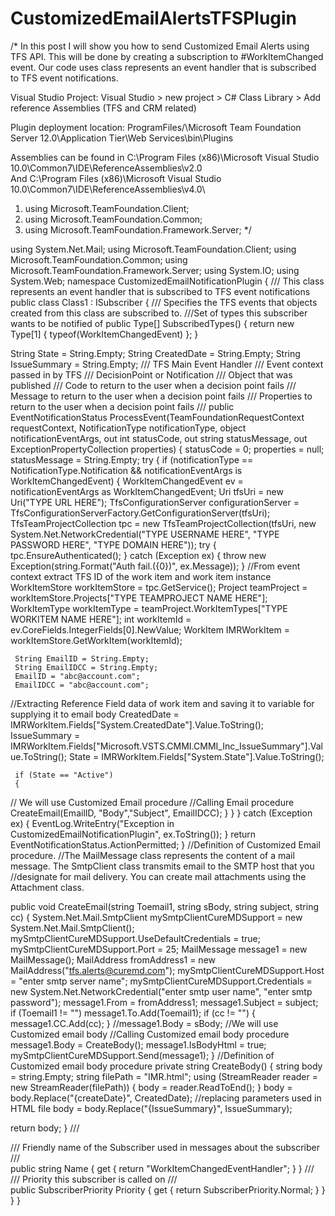 # CustomizedEmailAlertsTFSPlugin
/* In this post I will show you how to send Customized Email Alerts using TFS API. This will be done by creating a subscription to #WorkItemChanged event. Our code uses class represents an event handler that is subscribed to TFS event notifications.

Visual Studio Project:
Visual Studio > new project > C# Class Library > Add reference Assemblies (TFS and CRM related)

Plugin deployment location:
ProgramFiles/\Microsoft Team Foundation Server 12.0\Application Tier\Web Services\bin\Plugins

Assemblies can be found in 
C:\Program Files (x86)\Microsoft Visual Studio 10.0\Common7\IDE\ReferenceAssemblies\v2.0\
And
C:\Program Files (x86)\Microsoft Visual Studio 10.0\Common7\IDE\ReferenceAssemblies\v4.0\
1.	using Microsoft.TeamFoundation.Client; 
2.	using Microsoft.TeamFoundation.Common; 
3.	using Microsoft.TeamFoundation.Framework.Server; */


using System.Net.Mail;
using Microsoft.TeamFoundation.Client;
using Microsoft.TeamFoundation.Common;
using Microsoft.TeamFoundation.Framework.Server;
using System.IO;
using System.Web;
namespace CustomizedEmailNotificationPlugin
{
 /// This class represents an event handler that is subscribed to TFS event notifications
 public class Class1 : ISubscriber
 {
  /// Specifies the TFS events that objects created from this class are subscribed to.
  ///<return>Set of types this subscriber wants to be notified of </return>
  public Type[] SubscribedTypes()
  {   return new Type[1] { typeof(WorkItemChangedEvent) };  }

  String State = String.Empty;
  String CreatedDate = String.Empty;
  String IssueSummary = String.Empty;
  /// TFS Main Event Handler
  /// <parameter name="requestContext">Event context passed in by TFS</parameter>
  /// <parameter name="notificationType">DecisionPoint or Notification</parameter>
  /// <parameter name="notificationEventArgs">Object that was published</parameter>
  /// <parameter name="statusCode">Code to return to the user when a decision point fails</parameter>
  /// <parameter name="statusMessage">Message to return to the user when a decision point fails</parameter>
  /// <parameter name="properties">Properties to return to the user when a decision point fails</parameter>
  /// <returns></returns>
  public EventNotificationStatus ProcessEvent(TeamFoundationRequestContext requestContext, NotificationType notificationType, object notificationEventArgs,
             out int statusCode, out string statusMessage, out ExceptionPropertyCollection properties)
  {
   statusCode = 0;
   properties = null;
   statusMessage = String.Empty;
   try
   {
    if (notificationType == NotificationType.Notification && notificationEventArgs is WorkItemChangedEvent)
    {
     WorkItemChangedEvent ev = notificationEventArgs as WorkItemChangedEvent;
     Uri tfsUri = new Uri("TYPE URL HERE");
     TfsConfigurationServer configurationServer =
     TfsConfigurationServerFactory.GetConfigurationServer(tfsUri);
     TfsTeamProjectCollection tpc = new TfsTeamProjectCollection(tfsUri, new System.Net.NetworkCredential("TYPE USERNAME HERE", "TYPE PASSWORD HERE", "TYPE DOMAIN HERE"));
     try
     {
      tpc.EnsureAuthenticated();
     }
     catch (Exception ex)
     {
      throw new Exception(string.Format("Auth fail.({0})", ex.Message));
     }
 //From event context extract TFS ID of the work item and work item instance
     WorkItemStore workItemStore = tpc.GetService<WorkItemStore>();
     Project teamProject = workItemStore.Projects["TYPE TEAMPROJECT NAME HERE"];
     WorkItemType workItemType = teamProject.WorkItemTypes["TYPE WORKITEM NAME HERE"];
     int workItemId = ev.CoreFields.IntegerFields[0].NewValue;
     WorkItem IMRWorkItem = workItemStore.GetWorkItem(workItemId);

     String EmailID = String.Empty;
     String EmailIDCC = String.Empty;
     EmailID = "abc@account.com";
     EmailIDCC = "abc@account.com";
      
 //Extracting Reference Field data of work item and saving it to variable for supplying it to email body
     CreatedDate = IMRWorkItem.Fields["System.CreatedDate"].Value.ToString();
     IssueSummary = IMRWorkItem.Fields["Microsoft.VSTS.CMMI.CMMI_Inc_IssueSummary"].Value.ToString();
     State = IMRWorkItem.Fields["System.State"].Value.ToString();

     if (State == "Active")
     {
 // We will use Customized Email procedure
 //Calling Email procedure
      CreateEmail(EmailID, "Body","Subject", EmailIDCC);
     }
    }
   }
   catch (Exception ex)
   {
    EventLog.WriteEntry("Exception in CustomizedEmailNotificationPlugin", ex.ToString());
   }
   return EventNotificationStatus.ActionPermitted;
  }
//Definition of Customized Email procedure.
//The MailMessage class represents the content of a mail message. The SmtpClient class transmits email to the SMTP host that you //designate for mail delivery. You can create mail attachments using the Attachment class.

  public void CreateEmail(string Toemail1, string sBody, string subject, string cc)
  {
   System.Net.Mail.SmtpClient mySmtpClientCureMDSupport = new System.Net.Mail.SmtpClient();
   mySmtpClientCureMDSupport.UseDefaultCredentials = true;
   mySmtpClientCureMDSupport.Port = 25;
   MailMessage message1 = new MailMessage();
   MailAddress fromAddress1 = new MailAddress("tfs.alerts@curemd.com");
   mySmtpClientCureMDSupport.Host = "enter smtp server name";
   mySmtpClientCureMDSupport.Credentials = new System.Net.NetworkCredential("enter smtp user name", "enter smtp password");
   message1.From = fromAddress1;
   message1.Subject = subject;
   if (Toemail1 != "")
    message1.To.Add(Toemail1);
   if (cc != "")
   {
    message1.CC.Add(cc);
   }
   //message1.Body = sBody;
 //We will use Customized email body
 //Calling Customized email body procedure
   message1.Body = CreateBody();
   message1.IsBodyHtml = true;
   mySmtpClientCureMDSupport.Send(message1);
  }
  //Definition of Customized email body procedure
  private string CreateBody()
  {
   string body = string.Empty;
   string filePath = "IMR.html";
   using (StreamReader reader = new StreamReader(filePath))
   {
    body = reader.ReadToEnd();
   }
   body = body.Replace("{createDate}", CreatedDate); //replacing parameters used in HTML file
   body = body.Replace("{IssueSummary}", IssueSummary);

   return body;
  }
  /// <summary>
  /// Friendly name of the Subscriber used in messages about the subscriber
  /// </summary>
  public string Name
  {
   get { return "WorkItemChangedEventHandler"; }
  }
  /// <summary>
  /// Priority this subscriber is called on
  /// </summary>
  public SubscriberPriority Priority
  {
   get { return SubscriberPriority.Normal; }
  }
 }
}
